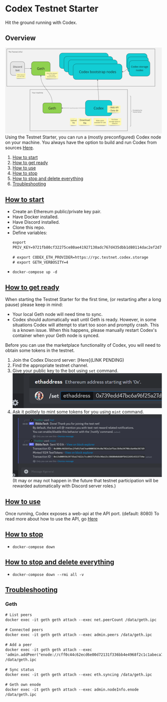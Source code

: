# Codex Testnet Starter
Hit the ground running with Codex.

## Overview
![Overview](/docs/overview.png)
Using the Testnet Starter, you can run a (mostly preconfigured) Codex node on your machine. You always have the option to build and run Codex from sources [Here](https://github.com/codex-storage/nim-codex/).

1. [How to start](#how-to-start)
1. [How to get ready](#how-to-get-ready)
1. [How to use](#how-to-use)
1. [How to stop](#how-to-stop)
1. [How to stop and delete everything](#how-to-stop-and-delete-everything)
1. [Troubleshooting](#troubleshooting)


## [How to start](#codex-testnet-starter)
- Create an Ethereum public/private key pair.
- Have Docker installed.
- Have Discord installed.
- Clone this repo.
- Define variables:
  ```shell
  export PRIV_KEY=9721fb80cf32275ce80ae41927130adc767d435dbb1d80114dac2ef2d7c951f0

  # export CODEX_ETH_PROVIDER=https://rpc.testnet.codex.storage
  # export GETH_VERBOSITY=4
  ```
- `docker-compose up -d`


## [How to get ready](#codex-testnet-starter)
When starting the Testnet Starter for the first time, (or restarting after a long pause) please keep in mind:
- Your local Geth node will need time to sync.
- Codex should automatically wait until Geth is ready. However, in some situations Codex will attempt to start too soon and promptly crash. This is a known issue. When this happens, please manually restart Codex's container when your Geth node is synced.

Before you can use the marketplace functionality of Codex, you will need to obtain some tokens in the testnet.
1. Join the Codex Discord server: [Here](LINK PENDING)
1. Find the appropriate testnet channel.
1. Give your public key to the bot using `set` command.
![Bot-Set](/docs/bot-set.png)
1. Ask it politely to mint some tokens for you using `mint` command.
![Bot-Mint](/docs/bot-mint.png)
(It may or may not happen in the future that testnet participation will be rewarded automatically with Discord server roles.)


## [How to use](#codex-testnet-starter)
Once running, Codex exposes a web-api at the API port. (default: 8080)
To read more about how to use the API, go [Here](/USINGCODEX.md)


## [How to stop](#codex-testnet-starter)
- `docker-compose down`


## [How to stop and delete everything](#codex-testnet-starter)
- `docker-compose down --rmi all -v`


## [Troubleshooting](#codex-testnet-starter)


### Geth
```shell
# List peers
docker exec -it geth geth attach --exec net.peerCount /data/geth.ipc

# Connected peers
docker exec -it geth geth attach --exec admin.peers /data/geth.ipc

# Add a peer
docker exec -it geth geth attach --exec 'admin.addPeer("enode://cff0c44c62ecd6e00d72131f336bb4e4968f2c1c1abeca7d4be2d35f818608b6d8688b6b65a18f1d57796eaca32fd9d08f15908a88afe18c1748997235ea6fe7@159.223.243.50:40010")' /data/geth.ipc

# Sync status
docker exec -it geth geth attach --exec eth.syncing /data/geth.ipc

# Geth own enode
docker exec -it geth geth attach --exec admin.nodeInfo.enode /data/geth.ipc
```
